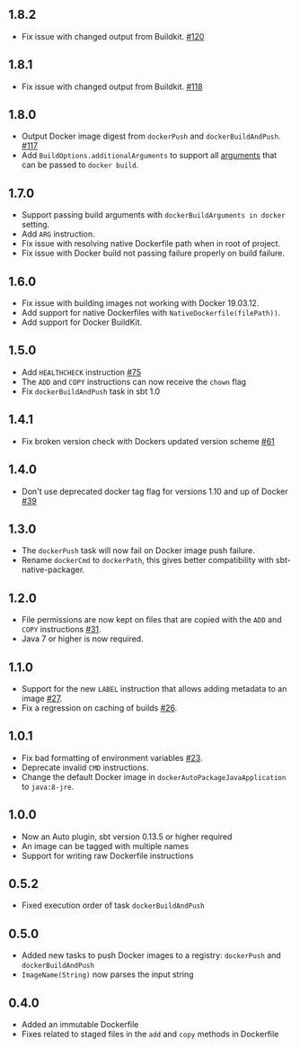 ## 1.8.2

- Fix issue with changed output from Buildkit. [#120](https://github.com/marcuslonnberg/sbt-docker/pull/120)

## 1.8.1

- Fix issue with changed output from Buildkit. [#118](https://github.com/marcuslonnberg/sbt-docker/pull/118)

## 1.8.0

- Output Docker image digest from `dockerPush` and `dockerBuildAndPush`. [#117](https://github.com/marcuslonnberg/sbt-docker/pull/117)
- Add `BuildOptions.additionalArguments` to support all [arguments](https://docs.docker.com/engine/reference/commandline/build/#options) that can be passed to `docker build`.

## 1.7.0

- Support passing build arguments with `dockerBuildArguments in docker` setting.
- Add `ARG` instruction.
- Fix issue with resolving native Dockerfile path when in root of project.
- Fix issue with Docker build not passing failure properly on build failure.

## 1.6.0

- Fix issue with building images not working with Docker 19.03.12.
- Add support for native Dockerfiles with `NativeDockerfile(filePath))`.
- Add support for Docker BuildKit.

## 1.5.0

- Add `HEALTHCHECK` instruction [#75](https://github.com/marcuslonnberg/sbt-docker/pull/75)
- The `ADD` and `COPY` instructions can now receive the `chown` flag
- Fix `dockerBuildAndPush` task in sbt 1.0

## 1.4.1

- Fix broken version check with Dockers updated version scheme [#61](https://github.com/marcuslonnberg/sbt-docker/issues/61)

## 1.4.0

- Don't use deprecated docker tag flag for versions 1.10 and up of Docker [#39](https://github.com/marcuslonnberg/sbt-docker/issues/39)

## 1.3.0

- The `dockerPush` task will now fail on Docker image push failure.
- Rename `dockerCmd` to `dockerPath`, this gives better compatibility with sbt-native-packager.

## 1.2.0

- File permissions are now kept on files that are copied with the `ADD` and `COPY` instructions [#31](https://github.com/marcuslonnberg/sbt-docker/issues/31).
- Java 7 or higher is now required.

## 1.1.0

- Support for the new `LABEL` instruction that allows adding metadata to an image [#27](https://github.com/marcuslonnberg/sbt-docker/pull/27).
- Fix a regression on caching of builds [#26](https://github.com/marcuslonnberg/sbt-docker/pull/26).

## 1.0.1

- Fix bad formatting of environment variables [#23](https://github.com/marcuslonnberg/sbt-docker/issues/23).
- Deprecate invalid `CMD` instructions.
- Change the default Docker image in `dockerAutoPackageJavaApplication` to `java:8-jre`.

## 1.0.0

- Now an Auto plugin, sbt version 0.13.5 or higher required
- An image can be tagged with multiple names
- Support for writing raw Dockerfile instructions

## 0.5.2

- Fixed execution order of task `dockerBuildAndPush`

## 0.5.0

- Added new tasks to push Docker images to a registry: `dockerPush` and `dockerBuildAndPush`
- `ImageName(String)` now parses the input string

## 0.4.0

- Added an immutable Dockerfile
- Fixes related to staged files in the `add` and `copy` methods in Dockerfile
